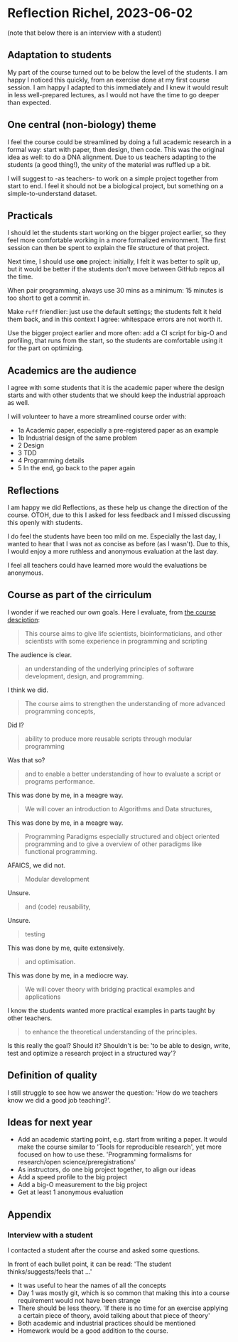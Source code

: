 # Reflection Richel, 2023-06-02

(note that below there is an interview with a student)

## Adaptation to students

My part of the course turned out to be below the level of the students.
I am happy I noticed this quickly, from an exercise done at my first
course session. I am happy I adapted to this immediately and I knew
it would result in less well-prepared lectures, as I would not
have the time to go deeper than expected. 

## One central (non-biology) theme

I feel the course could be streamlined by doing a full academic
research in a formal way: start with paper, then design, then code.
This was the original idea as well: to do a DNA alignment.
Due to us teachers adapting to the students (a good thing!),
the unity of the material was ruffled up a bit.

I will suggest to -as teachers- to work on a simple project together
from start to end. I feel it should not be a biological project, 
but something on a simple-to-understand dataset.

## Practicals

I should let the students start working on the bigger project earlier,
so they feel more comfortable working in a more formalized environment.
The first session can then be spent to explain the file structure of that project.

Next time, I should use **one** project:
initially, I felt it was better to split up, but it would be better
if the students don't move between GitHub repos all the time.

When pair programming, always use 30 mins as a minimum:
15 minutes is too short to get a commit in.

Make `ruff` friendlier: just use the default settings;
the students felt it held them back, and in this context
I agree: whitespace errors are not worth it.

Use the bigger project earlier and more often:
add a CI script for big-O and profiling,
that runs from the start, 
so the students are comfortable using it for the part 
on optimizing.

## Academics are the audience

I agree with some students that it is the academic paper
where the design starts and with other students that we should keep the
industrial approach as well.

I will volunteer to have a more streamlined course order with:

 * 1a Academic paper, especially a pre-registered paper as an example
 * 1b Industrial design of the same problem
 * 2 Design
 * 3 TDD
 * 4 Programming details
 * 5 In the end, go back to the paper again

## Reflections

I am happy we did Reflections, as these help us change the direction
of the course. OTOH, due to this I asked for less feedback and I missed
discussing this openly with students.

I do feel the students have been too mild on me.
Especially the last day, I wanted to hear that I was not as concise
as before (as I wasn't). Due to this, I would enjoy a more ruthless and
anonymous evaluation at the last day.

I feel all teachers could have learned more would the evaluations be 
anonymous.

## Course as part of the cirriculum

I wonder if we reached our own goals. 
Here I evaluate, from [the course desciption](https://www.uppmax.uu.se/support/courses-and-workshops/programming-formalisms/):

> This course aims to give life scientists, bioinformaticians, and other scientists with some experience in programming and scripting 

The audience is clear.

> an understanding of the underlying principles of software development, design, and programming. 

I think we did.

> The course aims to strengthen the understanding of more advanced programming concepts, 

Did I?

> ability to produce more reusable scripts through modular programming 

Was that so?

> and to enable a better understanding of how to evaluate a script or programs performance.

This was done by me, in a meagre way.

> We will cover an introduction to Algorithms and Data structures, 

This was done by me, in a meagre way.

> Programming Paradigms especially structured and object oriented programming 
> and to give a overview of other paradigms like functional programming. 

AFAICS, we did not.

> Modular development 

Unsure.

> and (code) reusability, 

Unsure.

> testing 

This was done by me, quite extensively.

> and optimisation.

This was done by me, in a mediocre way.

> We will cover theory with bridging practical examples and applications 

I know the students wanted more practical examples in parts taught by other teachers.

> to enhance the theoretical understanding of the principles.

Is this really the goal? Should it? 
Shouldn't is be: 'to be able to design, write, test and optimize a research project in a structured way'?

## Definition of quality

I still struggle to see how we answer the question: 'How do we teachers
know we did a good job teaching?'. 

## Ideas for next year

 * Add an academic starting point, e.g. start from writing a paper.
   It would make the course similar to 'Tools for reproducible research',
   yet more focused on how to use these.
   'Programming formalisms for research/open science/preregistrations'
 * As instructors, do one big project together, to align our ideas
 * Add a speed profile to the big project
 * Add a big-O measurement to the big project
 * Get at least 1 anonymous evaluation

## Appendix

### Interview with a student

I contacted a student after the course and asked some questions.

In front of each bullet point, it can be read: 'The student thinks/suggests/feels that ...'

 * It was useful to hear the names of all the concepts
 * Day 1 was mostly git, which is so common that making this into a course
   requirement would not have been strange
 * There should be less theory. 'If there is no time for an exercise applying
   a certain piece of theory, avoid talking about that piece of theory'
 * Both academic and industrial practices should be mentioned
 * Homework would be a good addition to the course.
